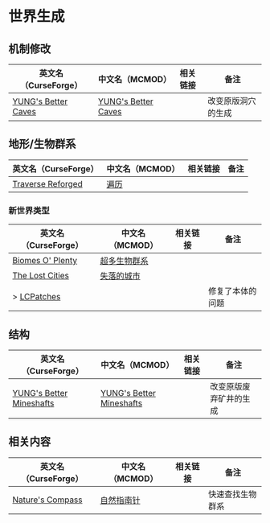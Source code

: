# 世界生成

## 机制修改

| 英文名（CurseForge）                                                                   | 中文名（MCMOD）                                             | 相关链接 | 备注               |
| -------------------------------------------------------------------------------------- | ----------------------------------------------------------- | -------- | ------------------ |
| [YUNG's Better Caves](https://www.curseforge.com/minecraft/mc-mods/yungs-better-caves) | [YUNG's Better Caves](https://www.mcmod.cn/class/1981.html) |          | 改变原版洞穴的生成 |

## 地形/生物群系

| 英文名（CurseForge）                                                                | 中文名（MCMOD）                              | 相关链接 | 备注 |
| ----------------------------------------------------------------------------------- | -------------------------------------------- | -------- | ---- |
| [Traverse Reforged](https://www.curseforge.com/minecraft/mc-mods/traverse-reforged) | [遍历](https://www.mcmod.cn/class/1416.html) |          |      |

### 新世界类型

| 英文名（CurseForge）                                                             | 中文名（MCMOD）                                     | 相关链接                                             | 备注             |
| -------------------------------------------------------------------------------- | --------------------------------------------------- | ---------------------------------------------------- | ---------------- |
| [Biomes O' Plenty](https://www.curseforge.com/minecraft/mc-mods/biomes-o-plenty) | [超多生物群系](https://www.mcmod.cn/class/108.html) |  |                  |
| [The Lost Cities](https://www.curseforge.com/minecraft/mc-mods/the-lost-cities)  | [失落的城市](https://www.mcmod.cn/class/1295.html)  |                                                      |                  |
| > [LCPatches](https://www.curseforge.com/minecraft/mc-mods/lcpatches)            |                                                     |                                                      | 修复了本体的问题 |

## 结构

| 英文名（CurseForge）                                                                                   | 中文名（MCMOD）                                                  | 相关链接 | 备注                   |
| ------------------------------------------------------------------------------------------------------ | ---------------------------------------------------------------- | -------- | ---------------------- |
| [YUNG's Better Mineshafts](https://www.curseforge.com/minecraft/mc-mods/yungs-better-mineshafts-forge) | [YUNG's Better Mineshafts](https://www.mcmod.cn/class/2788.html) |          | 改变原版废弃矿井的生成 |

## 相关内容

| 英文名（CurseForge）                                                             | 中文名（MCMOD）                                   | 相关链接 | 备注             |
| -------------------------------------------------------------------------------- | ------------------------------------------------- | -------- | ---------------- |
| [Nature's Compass](https://www.curseforge.com/minecraft/mc-mods/natures-compass) | [自然指南针](https://www.mcmod.cn/class/754.html) |          | 快速查找生物群系 |
